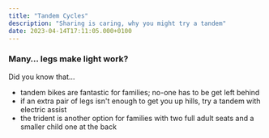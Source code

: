 ```yaml
---
title: "Tandem Cycles"
description: "Sharing is caring, why you might try a tandem"
date: 2023-04-14T17:11:05.000+0100
---
```


### Many&hellip; legs make light work?

Did you know that…

- tandem bikes are fantastic for families; no-one has to be get left behind
- if an extra pair of legs isn't enough to get you up hills, try a tandem with electric assist
- the trident is another option for families with two full adult seats and a smaller child one at the back
